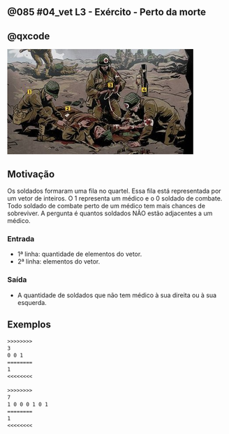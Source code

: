 ## @085 #04_vet L3 - Exército - Perto da morte
## @qxcode

![](capa.jpg)

## Motivação

Os soldados formaram uma fila no quartel. Essa fila está representada por um vetor de inteiros. O 1 representa um médico e o 0 soldado de combate. Todo soldado de combate perto de um médico tem mais chances de sobreviver. A pergunta é quantos soldados NÃO estão adjacentes a um médico.  

### Entrada

*   1ª linha:  quantidade de elementos do vetor.
*   2ª linha:  elementos do vetor.

### Saída

*   A quantidade de soldados que não tem médico à sua direita ou à sua esquerda.

## Exemplos

```
>>>>>>>>
3
0 0 1
========
1
<<<<<<<<

>>>>>>>>
7
1 0 0 0 1 0 1
========
1
<<<<<<<<
```

#

<!---
>>>>>>>> 01
5
0 0 1 0 0
========
2
<<<<<<<<

>>>>>>>> 02
7
1 0 0 0 0 0 1
========
3
<<<<<<<<

>>>>>>>> 03
6
0 1 0 0 1 0
========
0
<<<<<<<<
--->